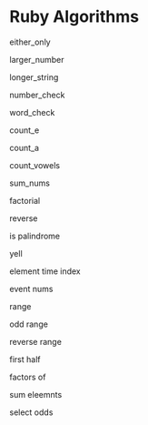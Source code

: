 # Ruby Algorithms

either_only

larger_number

longer_string

number_check

word_check

count_e

count_a

count_vowels

sum_nums

factorial

reverse

is palindrome

yell

element time index

event nums

range

odd range

reverse range

first half

factors of

sum eleemnts

select odds











